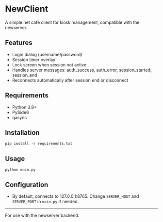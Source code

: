 # NewClient

A simple net cafe client for kiosk management, compatible with the newserver.

## Features
- Login dialog (username/password)
- Session timer overlay
- Lock screen when session not active
- Handles server messages: auth_success, auth_error, session_started, session_end
- Reconnects automatically after session end or disconnect

## Requirements
- Python 3.8+
- PySide6
- qasync

## Installation
```
pip install -r requirements.txt
```

## Usage
```
python main.py
```

## Configuration
- By default, connects to 127.0.0.1:8765. Change `SERVER_HOST` and `SERVER_PORT` in `main.py` if needed.

---
For use with the newserver backend. 